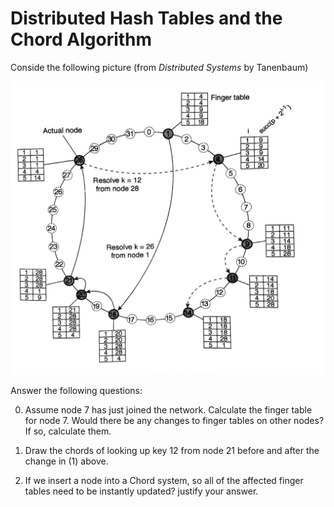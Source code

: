 # Distributed Hash Tables and the Chord Algorithm

Conside the following picture (from *Distributed Systems* by Tanenbaum)

![Resolving key 26 from node 1 and key 12 from node 28 in the Chord system][fig54]

Answer the following questions:

0. Assume node 7 has just joined the network. Calculate the finger table for node 7. Would there be any changes to finger tables on other nodes? If so, calculate them.

1. Draw the chords of looking up key 12 from node 21 before and after the change in (1) above.

2. If we insert a node into a Chord system, so all of the affected finger tables need to be instantly updated?  justify your answer.


[fig54]: figures/tanenbaum-5.4.png
